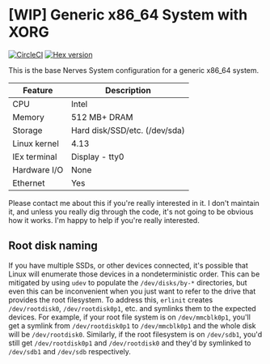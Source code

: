 # [WIP] Generic x86_64 System with XORG

[![CircleCI](https://circleci.com/gh/nerves-project/nerves_system_x86_64/tree/master.svg?style=svg)](https://circleci.com/gh/nerves-project/nerves_system_x86_64/tree/master)
[![Hex version](https://img.shields.io/hexpm/v/nerves_system_x86_64.svg "Hex version")](https://hex.pm/packages/nerves_system_x86_64)

This is the base Nerves System configuration for a generic x86_64 system.

| Feature              | Description                     |
| -------------------- | ------------------------------- |
| CPU                  | Intel                           |
| Memory               | 512 MB+ DRAM                    |
| Storage              | Hard disk/SSD/etc. (/dev/sda)   |
| Linux kernel         | 4.13                            |
| IEx terminal         | Display - tty0                  |
| Hardware I/O         | None                            |
| Ethernet             | Yes                             |

Please contact me about this if you're really interested in it. I don't
maintain it, and unless you really dig through the code, it's not going
to be obvious how it works. I'm happy to help if you're really interested.

## Root disk naming

If you have multiple SSDs, or other devices connected, it's
possible that Linux will enumerate those devices in a nondeterministic order.
This can be mitigated by using `udev` to populate the `/dev/disks/by-*`
directories, but even this can be inconvenient when you just want to refer to
the drive that provides the root filesystem. To address this, `erlinit` creates
`/dev/rootdisk0`, `/dev/rootdisk0p1`, etc. and symlinks them to the expected
devices. For example, if your root file system is on `/dev/mmcblk0p1`, you'll
get a symlink from `/dev/rootdisk0p1` to `/dev/mmcblk0p1` and the whole disk
will be `/dev/rootdisk0`. Similarly, if the root filesystem is on `/dev/sdb1`,
you'd still get `/dev/rootdisk0p1` and `/dev/rootdisk0` and they'd by symlinked
to `/dev/sdb1` and `/dev/sdb` respectively.
